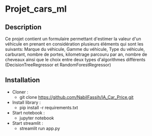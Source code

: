 # Projet_cars_ml 

## Description

Ce projet contient un formulaire permettant d'estimer la valeur d'un véhicule en prenant en considération plusieurs éléments qui sont les suivants: Marque du véhicule, Gamme du véhicule, Type du véhicule, carburant, nombre de portes, kilometrage parcouru par an, nombre de cheveaux ainsi que le choix entre deux types d'algorithmes différents (DecisionTreeRegressor et RandomForestRegressor)

## Installation

* Cloner :
  * git clone https://github.com/NabilFassih/IA_Car_Price.git
* Install library :
  * pip install -r requirements.txt
* Start notebook :
  * jupyter notebook
* Start streamlit :
  * streamlit run app.py
